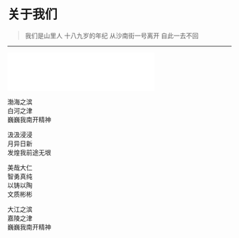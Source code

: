 # 关于我们

> 我们是山里人 十八九岁的年纪 从沙南街一号离开 自此一去不回

---

<iframe frameborder="no" border="0" marginwidth="0" marginheight="0" width=330 height=86 src="//music.163.com/outchain/player?type=2&id=30569576&auto=1&height=66"></iframe>

渤海之滨  
白河之津  
巍巍我南开精神    

汲汲浸浸   
月异日新   
发煌我前途无垠   

美哉大仁   
智勇真纯   
以铸以陶   
文质彬彬   

大江之滨   
嘉陵之津   
巍巍我南开精神  
